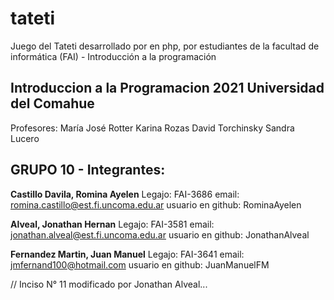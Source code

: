 # tateti
Juego del Tateti desarrollado por en php, por estudiantes de la facultad de informática (FAI) - Introducción a la programación 

## Introduccion a la Programacion 2021 Universidad del Comahue
Profesores:
María José Rotter 
Karina Rozas
David Torchinsky
Sandra Lucero

## GRUPO 10 - Integrantes:

**Castillo Davila, Romina Ayelen**
Legajo: FAI-3686 email: romina.castillo@est.fi.uncoma.edu.ar usuario en github: RominaAyelen

**Alveal, Jonathan Hernan**
Legajo: FAI-3581 email: jonathan.alveal@est.fi.uncoma.edu.ar usuario en github: JonathanAlveal

**Fernandez Martin, Juan Manuel**
Legajo: FAI-3641 email: jmfernand100@hotmail.com usuario en github: JuanManuelFM


// Inciso N° 11 modificado por Jonathan Alveal...